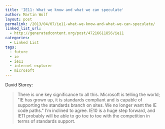 ```yaml
---
title: 'IE11: What we know and what we can speculate'
author: Martin Wolf
layout: post
permalink: /2013/04/07/ie11-what-we-know-and-what-we-can-speculate/
linked_list_url:
  - http://generatedcontent.org/post/47216611856/ie11
categories:
  - Linked List
tags:
  - future
  - ie
  - ie11
  - internet explorer
  - microsoft
---
```

<p class="linked-list-quote-author">
  David Storey:
</p>

> There is one key significance to all this. Microsoft is telling the world; "IE has grown up, it is standards compliant and is capable of supporting the standards branch on sites. We no longer want the IE code paths." I’m inclined to agree. IE10 is a huge step forward, and IE11 probably will be able to go toe to toe with the competition in terms of standards support.